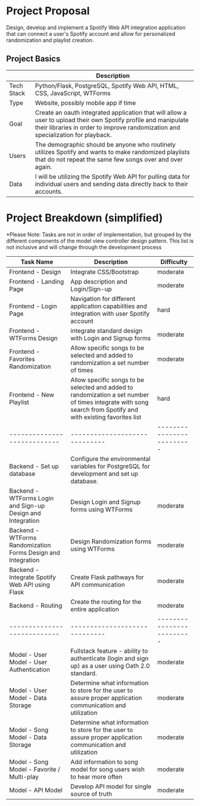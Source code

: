# Project Proposal

Design, develop and implement a Spotify Web API integration application that can connect a user's Spotify account and allow for personalized randomization and playlist creation.

## Project Basics

|            | Description|
| ---------- | ------- |
| Tech Stack |Python/Flask, PostgreSQL, Spotify Web API, HTML, CSS, JavaScript, WTForms|
| Type       |Website, possibly mobile app if time|
| Goal       |Create an oauth integrated application that will allow a user to upload their own Spotify profile and manipulate their libraries in order to improve randomization and specialization for playback.|
| Users      |The demographic should be anyone who routinely utilizes Spotify and wants to make randomized playlists that do not repeat the same few songs over and over again.|
| Data       |I will be utilizing the Spotify Web API for pulling data for individual users and sending data directly back to their accounts.|

# Project Breakdown (simplified)

*Please Note: Tasks are not in order of implementation, but grouped by the different components of the model view controller design pattern. This list is not inclusive and will change through the development process

| Task Name | Description | Difficulty                                                          |
| --------------------------- | -----------------------------| -------------------------|
| Frontend - Design | Integrate CSS/Bootstrap | moderate
| Frontend - Landing Page | App description and Login/Sign-up| moderate
| Frontend - Login Page | Navigation for different application capabilities and integration with user Spotify account | hard
|Frontend - WTForms Design | integrate standard design with Login and Signup forms | moderate
| Frontend - Favorites Randomization | Allow specific songs to be selected and added to randomization a set number of times | moderate
| Frontend - New Playlist | Allow specific songs to be selected and added to randomization a set number of times integrate with song search from Spotify and with existing favorites list | hard
| --------------------------- | -----------------------------| -------------------------|
|Backend - Set up database | Configure the environmental variables for PostgreSQL for development and set up database.
|Backend - WTForms Login and Sign-up Design and Integration | Design Login and Signup forms using WTForms | moderate
|Backend - WTForms Randomization Forms Design and Integration | Design Randomization forms using WTForms | moderate
|Backend - Integrate Spotify Web API using Flask | Create Flask pathways for API communication | moderate
|Backend - Routing | Create the routing for the entire application | moderate
| --------------------------- | -----------------------------| -------------------------|
|Model - User Model - User Authentication | Fullstack feature - ability to authenticate (login and sign up) as a user using Oath 2.0 standard.| moderate
|Model - User Model - Data Storage | Determine what information to store for the user to assure proper application communication and utilization | moderate
|Model - Song Model - Data Storage | Determine what information to store for the user to assure proper application communication and utilization | moderate
|Model - Song Model - Favorite / Multi-play | Add information to song model for song users wish to hear more often | moderate
|Model - API Model | Develop API model for single source of truth | moderate